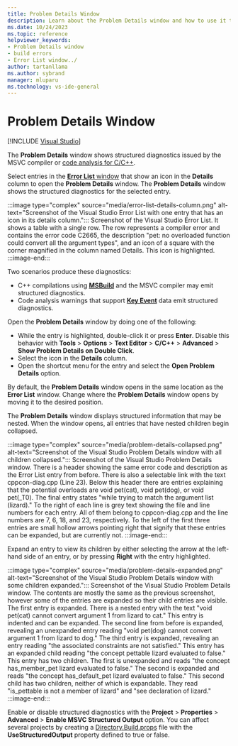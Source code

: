 ```yaml
---
title: Problem Details Window
description: Learn about the Problem Details window and how to use it to navigate structured diagnostics.
ms.date: 10/24/2023
ms.topic: reference
helpviewer_keywords:
- Problem Details window
- build errors
- Error List window../
author: tartanllama
ms.author: sybrand
manager: mluparu
ms.technology: vs-ide-general
---
```


# Problem Details Window

 [!INCLUDE [Visual Studio](~/includes/applies-to-version/vs-windows-only.md)]

The **Problem Details** window shows structured diagnostics issued by the MSVC compiler or [code analysis for C/C++](/cpp/code-quality/code-analysis-for-c-cpp-overview).

Select entries in the [**Error List** window](error-list-window.md) that show an icon in the **Details** column to open the **Problem Details** window. The **Problem Details** window shows the structured diagnostics for the selected entry.

:::image type="complex" source="media/error-list-details-column.png" alt-text="Screenshot of the Visual Studio Error List with one entry that has an icon in its details column.":::
   Screenshot of the Visual Studio Error List. It shows a table with a single row. The row represents a compiler error and contains the error code C2665, the description "pet: no overloaded function could convert all the argument types", and an icon of a square with the corner magnified in the column named Details. This icon is highlighted.
:::image-end:::

Two scenarios produce these diagnostics:

- C++ compilations using [**MSBuild**](/cpp/build/creating-and-managing-visual-cpp-projects) and the MSVC compiler may emit structured diagnostics.
- Code analysis warnings that support [**Key Event**](https://devblogs.microsoft.com/cppblog/microsoft-cpp-code-analysis-warnings-with-key-events) data emit structured diagnostics.

Open the **Problem Details** window by doing one of the following:

- While the entry is highlighted, double-click it or press **Enter**. Disable this behavior with **Tools** > **Options** > **Text Editor** > **C/C++** > **Advanced** > **Show Problem Details on Double Click**.
- Select the icon in the **Details** column.
- Open the shortcut menu for the entry and select the **Open Problem Details** option.

By default, the **Problem Details** window opens in the same location as the **Error List** window. Change where the **Problem Details** window opens by moving it to the desired position.

The **Problem Details** window displays structured information that may be nested. When the window opens, all entries that have nested children begin collapsed.

:::image type="complex" source="media/problem-details-collapsed.png" alt-text="Screenshot of the Visual Studio Problem Details window with all children collapsed.":::
   Screenshot of the Visual Studio Problem Details window. There is a header showing the same error code and description as the Error List entry from before. There is also a selectable link with the text cppcon-diag.cpp (Line 23). Below this header there are entries explaining that the potential overloads are void pet(cat), void pet(dog), or void pet(_T0). The final entry states "while trying to match the argument list (lizard)." To the right of each line is grey text showing the file and line numbers for each entry. All of them belong to cppcon-diag.cpp and the line numbers are 7, 6, 18, and 23, respectively. To the left of the first three entries are small hollow arrows pointing right that signify that these entries can be expanded, but are currently not.
:::image-end:::

Expand an entry to view its children by either selecting the arrow at the left-hand side of an entry, or by pressing **Right** with the entry highlighted.

:::image type="complex" source="media/problem-details-expanded.png" alt-text="Screenshot of the Visual Studio Problem Details window with some children expanded.":::
Screenshot of the Visual Studio Problem Details window. The contents are mostly the same as the previous screenshot, however some of the entries are expanded so their child entries are visible. The first entry is expanded. There is a nested entry with the text "void pet(cat) cannot convert argument 1 from lizard to cat." This entry is indented and can be expanded. The second line from before is expanded, revealing an unexpanded entry reading "void pet(dog) cannot convert argument 1 from lizard to dog." The third entry is expanded, revealing an entry reading "the associated constraints are not satisfied." This entry has an expanded child reading "the concept pettable lizard evaluated to false." This entry has two children. The first is unexpanded and reads "the concept has_member_pet lizard evaluated to false." The second is expanded and reads "the concept has_default_pet lizard evaluated to false." This second child has two children, neither of which is expandable. They read "is_pettable is not a member of lizard" and "see declaration of lizard."
:::image-end:::

Enable or disable structured diagnostics with the **Project** > **Properties** > **Advanced** > **Enable MSVC Structured Output** option. You can affect several projects by creating a [Directory.Build.props](/visualstudio/msbuild/customize-by-directory) file with the **UseStructuredOutput** property defined to true or false.

